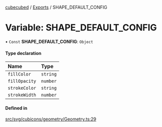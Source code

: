 [cubecubed](/reference/README.md) / [Exports](/reference/modules.md) / SHAPE\_DEFAULT\_CONFIG

# Variable: SHAPE\_DEFAULT\_CONFIG

• `Const` **SHAPE\_DEFAULT\_CONFIG**: `Object`

#### Type declaration

| Name | Type |
| :------ | :------ |
| `fillColor` | `string` |
| `fillOpacity` | `number` |
| `strokeColor` | `string` |
| `strokeWidth` | `number` |

#### Defined in

[src/svg/cubicons/geometry/Geometry.ts:29](https://github.com/imaphatduc/cubecubed/blob/0dc8d92/src/svg/cubicons/geometry/Geometry.ts#L29)
